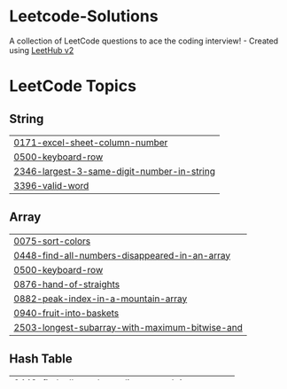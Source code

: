 # Leetcode-Solutions
A collection of LeetCode questions to ace the coding interview! - Created using [LeetHub v2](https://github.com/arunbhardwaj/LeetHub-2.0)

<!---LeetCode Topics Start-->
# LeetCode Topics
## String
|  |
| ------- |
| [0171-excel-sheet-column-number](https://github.com/praveen4604/Leetcode-Solutions/tree/master/0171-excel-sheet-column-number) |
| [0500-keyboard-row](https://github.com/praveen4604/Leetcode-Solutions/tree/master/0500-keyboard-row) |
| [2346-largest-3-same-digit-number-in-string](https://github.com/praveen4604/Leetcode-Solutions/tree/master/2346-largest-3-same-digit-number-in-string) |
| [3396-valid-word](https://github.com/praveen4604/Leetcode-Solutions/tree/master/3396-valid-word) |
## Array
|  |
| ------- |
| [0075-sort-colors](https://github.com/praveen4604/Leetcode-Solutions/tree/master/0075-sort-colors) |
| [0448-find-all-numbers-disappeared-in-an-array](https://github.com/praveen4604/Leetcode-Solutions/tree/master/0448-find-all-numbers-disappeared-in-an-array) |
| [0500-keyboard-row](https://github.com/praveen4604/Leetcode-Solutions/tree/master/0500-keyboard-row) |
| [0876-hand-of-straights](https://github.com/praveen4604/Leetcode-Solutions/tree/master/0876-hand-of-straights) |
| [0882-peak-index-in-a-mountain-array](https://github.com/praveen4604/Leetcode-Solutions/tree/master/0882-peak-index-in-a-mountain-array) |
| [0940-fruit-into-baskets](https://github.com/praveen4604/Leetcode-Solutions/tree/master/0940-fruit-into-baskets) |
| [2503-longest-subarray-with-maximum-bitwise-and](https://github.com/praveen4604/Leetcode-Solutions/tree/master/2503-longest-subarray-with-maximum-bitwise-and) |
## Hash Table
|  |
| ------- |
| [0448-find-all-numbers-disappeared-in-an-array](https://github.com/praveen4604/Leetcode-Solutions/tree/master/0448-find-all-numbers-disappeared-in-an-array) |
| [0500-keyboard-row](https://github.com/praveen4604/Leetcode-Solutions/tree/master/0500-keyboard-row) |
| [0876-hand-of-straights](https://github.com/praveen4604/Leetcode-Solutions/tree/master/0876-hand-of-straights) |
| [0940-fruit-into-baskets](https://github.com/praveen4604/Leetcode-Solutions/tree/master/0940-fruit-into-baskets) |
## Two Pointers
|  |
| ------- |
| [0075-sort-colors](https://github.com/praveen4604/Leetcode-Solutions/tree/master/0075-sort-colors) |
## Sorting
|  |
| ------- |
| [0075-sort-colors](https://github.com/praveen4604/Leetcode-Solutions/tree/master/0075-sort-colors) |
| [0876-hand-of-straights](https://github.com/praveen4604/Leetcode-Solutions/tree/master/0876-hand-of-straights) |
## Math
|  |
| ------- |
| [0171-excel-sheet-column-number](https://github.com/praveen4604/Leetcode-Solutions/tree/master/0171-excel-sheet-column-number) |
## Bit Manipulation
|  |
| ------- |
| [2503-longest-subarray-with-maximum-bitwise-and](https://github.com/praveen4604/Leetcode-Solutions/tree/master/2503-longest-subarray-with-maximum-bitwise-and) |
## Brainteaser
|  |
| ------- |
| [2503-longest-subarray-with-maximum-bitwise-and](https://github.com/praveen4604/Leetcode-Solutions/tree/master/2503-longest-subarray-with-maximum-bitwise-and) |
## Sliding Window
|  |
| ------- |
| [0940-fruit-into-baskets](https://github.com/praveen4604/Leetcode-Solutions/tree/master/0940-fruit-into-baskets) |
## Binary Search
|  |
| ------- |
| [0882-peak-index-in-a-mountain-array](https://github.com/praveen4604/Leetcode-Solutions/tree/master/0882-peak-index-in-a-mountain-array) |
## Greedy
|  |
| ------- |
| [0876-hand-of-straights](https://github.com/praveen4604/Leetcode-Solutions/tree/master/0876-hand-of-straights) |
<!---LeetCode Topics End-->